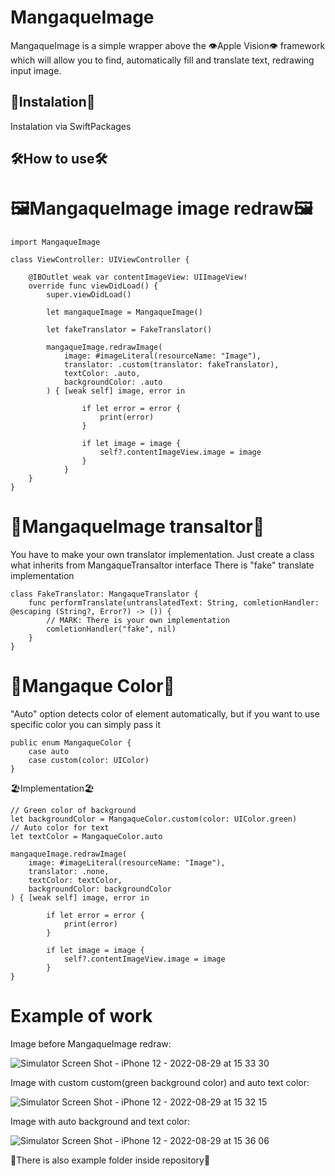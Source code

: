 # MangaqueImage

MangaqueImage is a simple wrapper above the 👁Apple Vision👁 framework which will allow you to find, automatically fill and translate text, redrawing input image.

## 💎Instalation💎

Instalation via SwiftPackages

## 🛠How to use🛠

# 🖼MangaqueImage image redraw🖼
```
import MangaqueImage

class ViewController: UIViewController {

    @IBOutlet weak var contentImageView: UIImageView!
    override func viewDidLoad() {
        super.viewDidLoad()
        
        let mangaqueImage = MangaqueImage()
        
        let fakeTranslator = FakeTranslator()
        
        mangaqueImage.redrawImage(
            image: #imageLiteral(resourceName: "Image"),
            translator: .custom(translator: fakeTranslator),
            textColor: .auto,
            backgroundColor: .auto
        ) { [weak self] image, error in
                
                if let error = error {
                    print(error)
                }
                
                if let image = image {
                    self?.contentImageView.image = image
                }
            }
    }
}
```
# 📇MangaqueImage transaltor📇

You have to make your own translator implementation.
Just create a class what inherits from MangaqueTransaltor interface
There is "fake" translate implementation

```
class FakeTranslator: MangaqueTranslator {
    func performTranslate(untranslatedText: String, comletionHandler: @escaping (String?, Error?) -> ()) {
        // MARK: There is your own implementation
        comletionHandler("fake", nil)
    }
}
```

# 💙Mangaque Color💙

"Auto" option detects color of element automatically, but if you want to use specific color you can simply pass it

```
public enum MangaqueColor {
    case auto
    case custom(color: UIColor)
}
```

🏖Implementation🏖

```
// Green color of background
let backgroundColor = MangaqueColor.custom(color: UIColor.green)
// Auto color for text
let textColor = MangaqueColor.auto
        
mangaqueImage.redrawImage(
    image: #imageLiteral(resourceName: "Image"),
    translator: .none,
    textColor: textColor,
    backgroundColor: backgroundColor
) { [weak self] image, error in
                
        if let error = error {
            print(error)
        }
                
        if let image = image {
            self?.contentImageView.image = image
        }
}
```
# Example of work

Image before MangaqueImage redraw:

![Simulator Screen Shot - iPhone 12 - 2022-08-29 at 15 33 30](https://user-images.githubusercontent.com/77747763/187201942-facaf6fd-5937-43a7-99bd-80c1d90fa04d.png)

Image with custom custom(green background color) and auto text color:

![Simulator Screen Shot - iPhone 12 - 2022-08-29 at 15 32 15](https://user-images.githubusercontent.com/77747763/187202112-2a8a78f3-c255-42e7-b52f-59ae43365dd3.png)

Image with auto background and text color:

![Simulator Screen Shot - iPhone 12 - 2022-08-29 at 15 36 06](https://user-images.githubusercontent.com/77747763/187202381-251a1f95-d5a9-4790-a803-c33bbb7c500b.png)

🌊There is also example folder inside repository🌊
